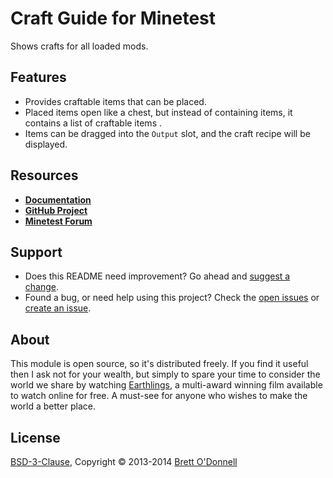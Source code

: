 # Craft Guide for Minetest

Shows crafts for all loaded mods.

## Features

- Provides craftable items that can be placed.
- Placed items open like a chest, but instead of containing items, it contains a list of craftable items .
- Items can be dragged into the `Output` slot, and the craft recipe will be displayed.


## Resources

- **[Documentation](http://cornernote.github.io/minetest-craft_guide)**
- **[GitHub Project](https://github.com/cornernote/minetest-craft_guide)**
- **[Minetest Forum](https://forum.minetest.net/viewtopic.php?id=2334)**

## Support

- Does this README need improvement?  Go ahead and [suggest a change](https://github.com/cornernote/minetest-craft_guide/edit/master/README.md).
- Found a bug, or need help using this project?  Check the [open issues](https://github.com/cornernote/minetest-craft_guide/issues) or [create an issue](https://github.com/cornernote/minetest-craft_guide/issues/new).


## About

This module is open source, so it's distributed freely. If you find it useful then I ask not for your wealth, but simply to spare your time to consider the world we share by watching [Earthlings](http://earthlings.com/), a multi-award winning film available to watch online for free. A must-see for anyone who wishes to make the world a better place.


## License

[BSD-3-Clause](https://raw.github.com/cornernote/minetest-craft_guide/master/LICENSE), Copyright © 2013-2014 [Brett O'Donnell](http://cornernote.github.io/)
